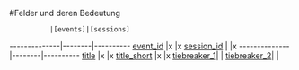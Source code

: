 #Felder und deren Bedeutung

              |[events]|[sessions]
--------------|--------|----------
[event_id]    |x       |x
[session_id]  |        |x
--------------|--------|----------
[title]       |x       |x
[title_short] |x       |x
[tiebreaker_1]|        | 
[tiebreaker_2]|        | 


[events]:kapitel_02_01.md
[sessions]:kapitel_02_03.md


[event_id]: kapiten_07_e.md#event_id

[session_id]: kapitel_07_s.md#session_id

[tiebreaker_1]:  kapitel_07_t.md#tiebreaker
[tiebreaker_2]:  kapitel_07_t.md#tiebreaker
[title]:  kapitel_07_t.md#title
[title_short]:  kapitel_07_t.md#title_short
